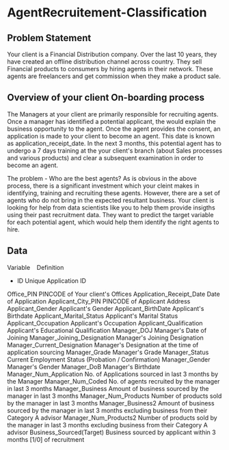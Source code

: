 # AgentRecruitement-Classification

## Problem Statement 
Your client is a Financial Distribution company. Over the last 10 years, they have created an offline distribution channel across country. They sell Financial products to consumers by hiring agents in their network. These agents are freelancers and get commission when they make a product sale.

## Overview of your client On-boarding process
The Managers at your client are primarily responsible for recruiting agents. Once a manager has identified a potential applicant, the would explain the business opportunity to the agent. Once the agent provides the consent, an application is made to your client to become an agent. This date is known as application_receipt_date.
In the next 3 months, this potential agent has to undergo a 7 days training at the your client's branch (about Sales processes and various products) and clear a subsequent examination in order to become an agent.

The problem - Who are the best agents?
As is obvious in the above process, there is a significant investment which your cleint makes in identifying, training and recruiting these agents. However, there are a set of agents who do not bring in the expected resultant business.
Your client is looking for help from data scientists like you to help them provide insigths using their past recruitment data. They want to predict the target variable for each potential agent, which would help them identify the right agents to hire.

## Data

Variable &nbsp;&nbsp; Definition

* ID	Unique Application ID

Office_PIN	PINCODE of Your client's Offices
Application_Receipt_Date	Date of Application
Applicant_City_PIN	PINCODE of Applicant Address
Applicant_Gender	Applicant's Gender
Applicant_BirthDate	Applicant's Birthdate
Applicant_Marital_Status	Applicant's Marital Status
Applicant_Occupation	Applicant's Occupation
Applicant_Qualification	Applicant's Educational Qualification
Manager_DOJ	Manager's Date of Joining
Manager_Joining_Designation	Manager's Joining Designation
Manager_Current_Designation	Manager's Designation at the time of application sourcing
Manager_Grade	Manager's Grade
Manager_Status	Current Employment Status (Probation / Confirmation)
Manager_Gender	Manager's Gender
Manager_DoB	Manager's Birthdate
Manager_Num_Application	No. of Applications sourced in last 3 months by the Manager
Manager_Num_Coded	No. of agents recruited by the manager in last 3 months
Manager_Business	Amount of business sourced by the manager in last 3 months
Manager_Num_Products	Number of products sold by the manager in last 3 months
Manager_Business2	Amount of business sourced by the manager in last 3 months excluding business from their Category A advisor
Manager_Num_Products2	Number of products sold by the manager in last 3 months excluding business from their Category A advisor
Business_Sourced(Target)	Business sourced by applicant within 3 months [1/0] of recruitment

